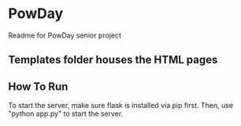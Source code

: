 # PowDay

Readme for PowDay senior project

## Templates folder houses the HTML pages

## How To Run
To start the server, make sure flask is installed via pip first. Then, use "python app.py" to start the server.

